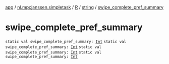 [app](../../../index.md) / [nl.mpcjanssen.simpletask](../../index.md) / [R](../index.md) / [string](index.md) / [swipe_complete_pref_summary](.)

# swipe_complete_pref_summary

`static val swipe_complete_pref_summary: `[`Int`](https://kotlinlang.org/api/latest/jvm/stdlib/kotlin/-int/index.html)
`static val swipe_complete_pref_summary: `[`Int`](https://kotlinlang.org/api/latest/jvm/stdlib/kotlin/-int/index.html)
`static val swipe_complete_pref_summary: `[`Int`](https://kotlinlang.org/api/latest/jvm/stdlib/kotlin/-int/index.html)
`static val swipe_complete_pref_summary: `[`Int`](https://kotlinlang.org/api/latest/jvm/stdlib/kotlin/-int/index.html)